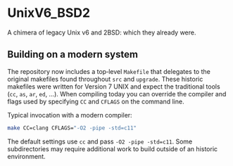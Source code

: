 # UnixV6_BSD2
A chimera of legacy Unix v6 and 2BSD: which they already were.

## Building on a modern system

The repository now includes a top‑level `Makefile` that delegates to the
original makefiles found throughout `src` and `upgrade`.  These historic
makefiles were written for Version 7 UNIX and expect the traditional tools
(`cc`, `as`, `ar`, `ed`, …).  When compiling today you can override the
compiler and flags used by specifying `CC` and `CFLAGS` on the command line.

Typical invocation with a modern compiler:

```sh
make CC=clang CFLAGS="-O2 -pipe -std=c11"
```

The default settings use `cc` and pass `-O2 -pipe -std=c11`.  Some
subdirectories may require additional work to build outside of an historic
environment.
